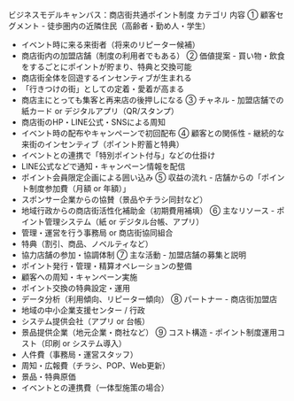 ビジネスモデルキャンバス：商店街共通ポイント制度
カテゴリ	内容
① 顧客セグメント	- 徒歩圏内の近隣住民（高齢者・勤め人・学生）
- イベント時に来る来街者（将来のリピーター候補）
- 商店街内の加盟店舗（制度の利用者でもある）
② 価値提案	- 買い物・飲食をするごとにポイントが貯まり、特典と交換可能
- 商店街全体を回遊するインセンティブが生まれる
- 「行きつけの街」としての定着・愛着が高まる
- 商店主にとっても集客と再来店の後押しになる
③ チャネル	- 加盟店舗での紙カード or デジタルアプリ（QR/スタンプ）
- 商店街のHP・LINE公式・SNSによる周知
- イベント時の配布やキャンペーンで初回配布
④ 顧客との関係性	- 継続的な来街のインセンティブ（ポイント貯蓄と特典）
- イベントとの連携で「特別ポイント付与」などの仕掛け
- LINE公式などで通知・キャンペーン情報を配信
- ポイント会員限定企画による囲い込み
⑤ 収益の流れ	- 店舗からの「ポイント制度参加費（月額 or 年額）」
- スポンサー企業からの協賛（景品やチラシ同封など）
- 地域行政からの商店街活性化補助金（初期費用補填）
⑥ 主なリソース	- ポイント管理システム（紙 or デジタル台帳、アプリ）
- 管理・運営を行う事務局 or 商店街協同組合
- 特典（割引、商品、ノベルティなど）
- 協力店舗の参加・協調体制
⑦ 主な活動	- 加盟店舗の募集と説明
- ポイント発行・管理・精算オペレーションの整備
- 顧客への周知・キャンペーン実施
- ポイント交換の特典設定・運用
- データ分析（利用傾向、リピーター傾向）
⑧ パートナー	- 商店街加盟店
- 地域の中小企業支援センター / 行政
- システム提供会社（アプリ or 台帳）
- 景品提供企業（地元企業・商社など）
⑨ コスト構造	- ポイント制度運用コスト（印刷 or システム導入）
- 人件費（事務局・運営スタッフ）
- 周知・広報費（チラシ、POP、Web更新）
- 景品・特典原価
- イベントとの連携費（一体型施策の場合）